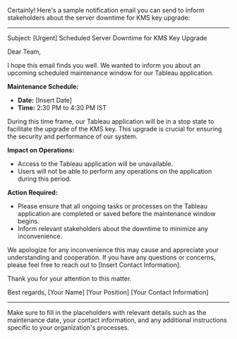 Certainly! Here's a sample notification email you can send to inform stakeholders about the server downtime for KMS key upgrade:

---

Subject: [Urgent] Scheduled Server Downtime for KMS Key Upgrade

Dear Team,

I hope this email finds you well. We wanted to inform you about an upcoming scheduled maintenance window for our Tableau application.

**Maintenance Schedule:**
- **Date:** [Insert Date]
- **Time:** 2:30 PM to 4:30 PM IST

During this time frame, our Tableau application will be in a stop state to facilitate the upgrade of the KMS key. This upgrade is crucial for ensuring the security and performance of our system.

**Impact on Operations:**
- Access to the Tableau application will be unavailable.
- Users will not be able to perform any operations on the application during this period.

**Action Required:**
- Please ensure that all ongoing tasks or processes on the Tableau application are completed or saved before the maintenance window begins.
- Inform relevant stakeholders about the downtime to minimize any inconvenience.

We apologize for any inconvenience this may cause and appreciate your understanding and cooperation. If you have any questions or concerns, please feel free to reach out to [Insert Contact Information].

Thank you for your attention to this matter.

Best regards,
[Your Name]
[Your Position]
[Your Contact Information]

---

Make sure to fill in the placeholders with relevant details such as the maintenance date, your contact information, and any additional instructions specific to your organization's processes.
